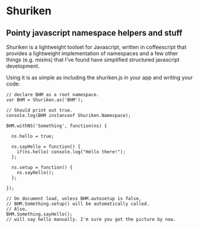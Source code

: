 # Shuriken #
## Pointy javascript namespace helpers and stuff ##

Shuriken is a lightweight toolset for Javascript, written in coffeescript
that provides a lightweight implementation of namespaces and a few other things
(e.g. mixins) that I've found have simplified structured javascript development.

Using it is as simple as including the shuriken.js in your app and writing your code:

    // declare BHM as a root namespace.
    var BHM = Shuriken.as('BHM');
    
    // Should print out true.
    console.log(BHM instanceof Shuriken.Namespace);
    
    BHM.withNS('Something', function(ns) {
      
      ns.hello = true;
      
      ns.sayHello = function() {
        if(ns.hello) console.log("Hello there!");
      };
      
      ns.setup = function() {
        ns.sayHello();
      };
      
    });

    // On document load, unless BHM.autosetup is false,
    // BHM.Something.setup() will be automatically called.
    // Also,
    BHM.Something.sayHello();
    // will say hello manually. I'm sure you get the picture by now.


